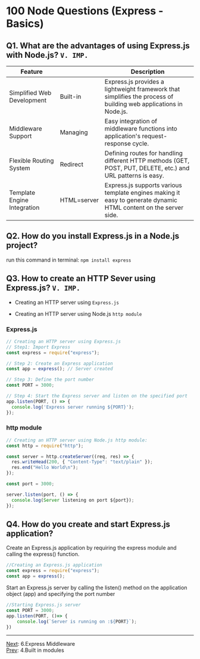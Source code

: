 # 100 Node Questions (Express - Basics)

## Q1. What are the advantages of using Express.js with Node.js? `V. IMP.`

| Feature |  | Description |
|---|---|---|
| Simplified Web Development | Built-in | Express.js provides a lightweight framework that simplifies the process of building web applications in Node.js. |
| Middleware Support | Managing | Easy integration of middleware functions into application's request-response cycle. |
| Flexible Routing System | Redirect | Defining routes for handling different HTTP methods (GET, POST, PUT, DELETE, etc.) and URL patterns is easy. |
| Template Engine Integration | HTML=server | Express.js supports various template engines making it easy to generate dynamic HTML content on the server side. |

## Q2. How do you install Express.js in a Node.js project?

run this command in terminal: `npm install express`

## Q3. How to create an HTTP Sever using Express.js? `V. IMP.`

* Creating an HTTP server using `Express.js`

* Creating an HTTP server using Node.js `http module`

### Express.js

```js
// Creating an HTTP server using Express.js
// Step1: Import Express
const express = require("express");

// Step 2: Create an Express application
const app = express(); // Server created

// Step 3: Define the port number
const PORT = 3000;

// Step 4: Start the Express server and listen on the specified port
app.listen(PORT, () => {
  console.log('Express server running ${PORT}');
});
```

### http module

```js
// Creating an HTTP server using Node.js http module:
const http = require("http");

const server = http.createServer((req, res) => {
  res.writeHead(200, { "Content-Type": "text/plain" });
  res.end("Hello World\n");
});

const port = 3000;

server.listen(port, () => {
  console.log(Server listening on port ${port});
});
```

## Q4. How do you create and start Express.js application?

Create an Express.js application by requiring the express module and calling the express() function.

```js
//Creating an Express.js application
const express = require("express");
const app = express();
```

Start an Express.js server by calling the listen() method on the application object (app)  and specifying the port number

```js
//Starting Express.js server
const PORT = 3000;
app.listen(PORT, ()=> {
    console.log(`Server is running on :${PORT}`);
})
```

<hr>

[Next](6.Express_Middleware.md): 6.Express Middleware <br>
[Prev](4.Built_in_modules.md): 4.Built in modules


<!---
Adarsh 
29th July 2024
06:33 PM
(15:06)
--->
